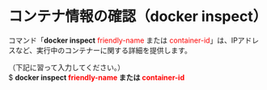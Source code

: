 # コンテナ情報の確認（docker inspect）
コマンド「**docker inspect** <span style="color: red; ">friendly-name</span> または <span style="color: red; ">container-id</span>」は、IPアドレスなど、実行中のコンテナーに関する詳細を提供します。

（下記に習って入力してください。）  
$ **docker inspect <span style="color: red; ">friendly-name</span> または <span style="color: red; ">container-id</span>**
